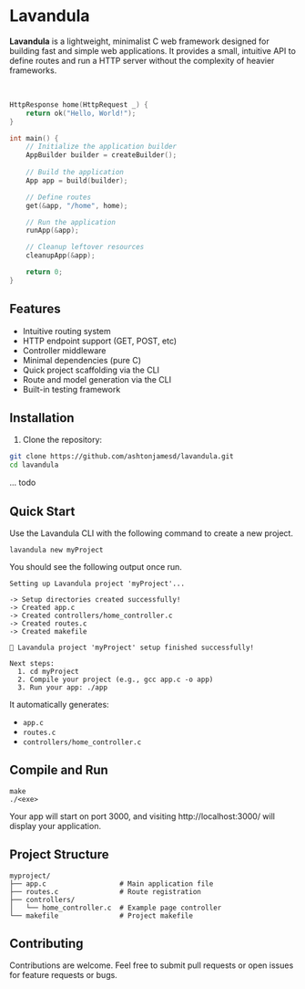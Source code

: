 # Lavandula

**Lavandula** is a lightweight, minimalist C web framework designed for building fast and simple web applications. It provides a small, intuitive API to define routes and run a HTTP server without the complexity of heavier frameworks.

<br/>

```c
HttpResponse home(HttpRequest _) {
    return ok("Hello, World!");
}

int main() {
    // Initialize the application builder
    AppBuilder builder = createBuilder();
    
    // Build the application
    App app = build(builder);

    // Define routes
    get(&app, "/home", home);

    // Run the application
    runApp(&app);

    // Cleanup leftover resources
    cleanupApp(&app);

    return 0;
}
```


## Features

- Intuitive routing system
- HTTP endpoint support (GET, POST, etc)
- Controller middleware
- Minimal dependencies (pure C)
- Quick project scaffolding via the CLI
- Route and model generation via the CLI
- Built-in testing framework


## Installation

1. Clone the repository:

```bash
git clone https://github.com/ashtonjamesd/lavandula.git
cd lavandula
```

... todo


## Quick Start

Use the Lavandula CLI with the following command to create a new project.

```
lavandula new myProject
```

You should see the following output once run.

```
Setting up Lavandula project 'myProject'...

-> Setup directories created successfully!
-> Created app.c
-> Created controllers/home_controller.c
-> Created routes.c
-> Created makefile

🎉 Lavandula project 'myProject' setup finished successfully!

Next steps:
  1. cd myProject
  2. Compile your project (e.g., gcc app.c -o app)
  3. Run your app: ./app
```

It automatically generates:
- `app.c`
- `routes.c`
- `controllers/home_controller.c`


## Compile and Run

```
make
./<exe>
```

Your app will start on port 3000, and visiting http://localhost:3000/ will display your application.


## Project Structure

```
myproject/
├── app.c                  # Main application file
├── routes.c               # Route registration
├── controllers/
│   └── home_controller.c  # Example page controller
└── makefile               # Project makefile
```


## Contributing

Contributions are welcome. Feel free to submit pull requests or open issues for feature requests or bugs.